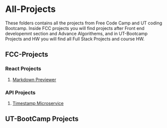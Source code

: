 # All-Projects
These folders contains all the projects from Free Code Camp and UT coding Bootcamp. Inside FCC projects you will find projects after Front end developemnt section and Advance Algorithems, and in UT-Bootcamp Projects and HW you will find all Full Stack Projects and course HW.   

## FCC-Projects

### React Projects
1. [Markdown Previewer](FCC-Projects/React%20Projects/Markdown%20Previewer)
### API Projects
1. [Timestamp Microservice](FCC-Projects/API%20Projects/Timestamp%20Microservice)



## UT-BootCamp Projects
